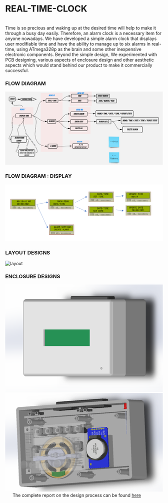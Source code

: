# REAL-TIME-CLOCK 
<br>
Time is so precious and waking up at the desired time will help to make it through a busy day easily. Therefore, an alarm clock is a necessary item for anyone nowadays. We have developed a simple alarm clock that displays user modifiable time and have the ability
to manage up to six alarms in real-time, using ATmega328p as the brain and some other inexpensive electronic components. Beyond the simple design, We experimented with PCB designing, various aspects of enclosure
design and other aesthetic aspects which would stand behind our product to make it commercially successful.

### FLOW DIAGRAM
![Flow Diagram](./Report/Images/flow.png)
### FLOW DIAGRAM : DISPLAY
![Flow Diagram : Display](./Report/Images/flow2.png)
### LAYOUT DESIGNS
![layout](https://user-images.githubusercontent.com/81277107/167666888-065c5174-eda3-4c29-b97d-056a44ccc314.png)
### ENCLOSURE DESIGNS
![Enclosure : Front](./Report/Images/fronte.png)
![Enclosure : Back](./Report/Images/backb.png)
&nbsp;
&nbsp;
&nbsp;
The complete report on the design process can be found [here](https://github.com/sanjith1999/Laboratory-Practice1-Real-Time-Clock/blob/master/Report/main.pdf)
